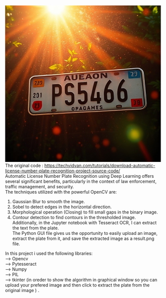 ![project3](auto.jpg)  
The original code : https://techvidvan.com/tutorials/download-automatic-license-number-plate-recognition-project-source-code/  
Automatic License Number Plate Recognition using Deep Learning offers several significant benefits, particularly in the context of law enforcement, traffic management, and security.   
The techniques utilized with the powerful OpenCV are:  
1) Gaussian Blur to smooth the image.  
2) Sobel to detect edges in the horizontal direction.  
3) Morphological operation (Closing) to fill small gaps in the binary image.  
4) Contour detection to find contours in the thresholded image.  
Additionally, in the Jupyter notebook with Tesseract OCR, I can extract the text from the plate.  
The Python GUI file gives us the opportunity to easily upload an image, extract the plate from it, and save the extracted image as a result.png file.  
  
In this project i used the following libraries:  
--> Opencv  
--> Pytesseract  
--> Numpy  
--> PIL   
--> tkinter  (in oreder to show the algorithm in graphical window so you can upload your prefered image and then click to extract the plate from the original image ) . 
